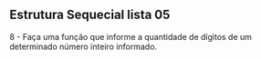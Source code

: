 ## Estrutura Sequecial lista 05

8 - Faça uma função que informe a quantidade de dígitos de um determinado número inteiro informado.
